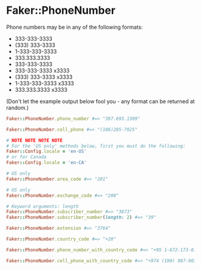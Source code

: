 # Faker::PhoneNumber

Phone numbers may be in any of the following formats:

  * 333-333-3333
  * (333) 333-3333
  * 1-333-333-3333
  * 333.333.3333
  * 333-333-3333
  * 333-333-3333 x3333
  * (333) 333-3333 x3333
  * 1-333-333-3333 x3333
  * 333.333.3333 x3333

(Don't let the example output below fool you - any format can be returned at random.)

```ruby
Faker::PhoneNumber.phone_number #=> "397.693.1309"

Faker::PhoneNumber.cell_phone #=> "(186)285-7925"

# NOTE NOTE NOTE NOTE
# For the 'US only' methods below, first you must do the following:
Faker::Config.locale = 'en-US'
# or for Canada
Faker::Config.locale = 'en-CA'

# US only
Faker::PhoneNumber.area_code #=> "201"

# US only
Faker::PhoneNumber.exchange_code #=> "208"

# Keyword arguments: length
Faker::PhoneNumber.subscriber_number #=> "3873"
Faker::PhoneNumber.subscriber_number(length: 2) #=> "39"

Faker::PhoneNumber.extension #=> "3764"

Faker::PhoneNumber.country_code #=> "+20"

Faker::PhoneNumber.phone_number_with_country_code #=> "+95 1-672-173-8153"

Faker::PhoneNumber.cell_phone_with_country_code #=> "+974 (190) 987-9034"
```
